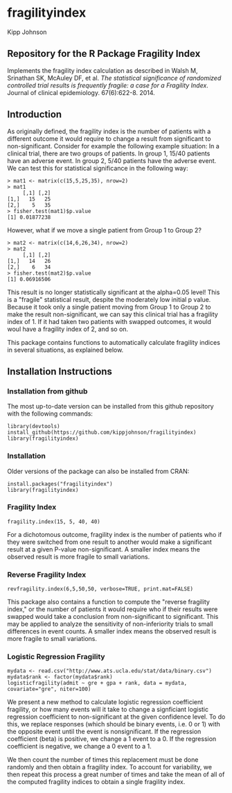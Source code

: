 # fragilityindex
Kipp Johnson

## Repository for the R Package Fragility Index

Implements the fragility index calculation as described in Walsh M, Srinathan SK, McAuley DF, et al. _The statistical significance of randomized controlled trial results is frequently fragile: a case for a Fragility Index_. Journal of clinical epidemiology. 67(6):622-8. 2014.

## Introduction

As originally defined, the fragility index is the number of patients with a different outcome it would require to change a result from significant to non-significant. Consider for example the following example situation: In a clinical trial, there are two groups of patients. In group 1, 15/40 patients have an adverse event. In group 2, 5/40 patients have the adverse event. We can test this for statistical significance in the following way:

```
> mat1 <- matrix(c(15,5,25,35), nrow=2)
> mat1
     [,1] [,2]
[1,]   15   25
[2,]    5   35
> fisher.test(mat1)$p.value
[1] 0.01877238
```

However, what if we move a single patient from Group 1 to Group 2?

```
> mat2 <- matrix(c(14,6,26,34), nrow=2)
> mat2
     [,1] [,2]
[1,]   14   26
[2,]    6   34
> fisher.test(mat2)$p.value
[1] 0.06916506
```

This result is no longer statistically significant at the alpha=0.05 level! This is a "fragile" statistical result, despite the moderately low initial p value. Because it took only a single patient moving from Group 1 to Group 2 to make the result non-significant, we can say this clinical trial has a fragility index of 1. If it had taken two patients with swapped outcomes, it would woul have a fragility index of 2, and so on. 

This package contains functions to automatically calculate fragility indices in several situations, as explained below.

## Installation Instructions

### Installation from github

The most up-to-date version can be installed from this github repository with the following commands:

```
library(devtools)
install_github(https://github.com/kippjohnson/fragilityindex)
library(fragilityindex)
```

### Installation

Older versions of the package can also be installed from CRAN:

```
install.packages("fragilityindex")
library(fragilityindex)
```

### Fragility Index

~~~
fragility.index(15, 5, 40, 40)
~~~

For a dichotomous outcome, fragility index is the number of patients who if they were switched from one result to another would make a significant result at a given P-value non-significant. A smaller index means the observed result is more fragile to small variations.

### Reverse Fragility Index

~~~
revfragility.index(6,5,50,50, verbose=TRUE, print.mat=FALSE)
~~~

This package also contains a function to compute the "reverse fragility index," or the number of patients it would require who if their results were swapped would take a conclusion from non-significant to significant. This may be applied to analyze the sensitivity of non-inferiority trials to small differences in event counts. A smaller index means the observed result is more fragile to small variations.

### Logistic Regression Fragility

~~~~
mydata <- read.csv("http://www.ats.ucla.edu/stat/data/binary.csv")
mydata$rank <- factor(mydata$rank)
logisticfragility(admit ~ gre + gpa + rank, data = mydata, covariate="gre", niter=100)
~~~~

We present a new method to calculate logistic regression coefficient fragility, or how many events will it take to change a signficiant logistic regression coefficient to non-significant at the given confidence level. To do this, we replace responses (which should be binary events, i.e. 0 or 1) with the opposite event until the event is nonsignificant. If the regression coefficient (beta) is positive, we change a 1 event to a 0. If the regression coefficient is negative, we change a 0 event to a 1. 

We then count the number of times this replacement must be done randomly and then obtain a fragility index. To account for variability, we then repeat this process a great number of times and take the mean of all of the computed fragility indices to obtain a single fragility index.

